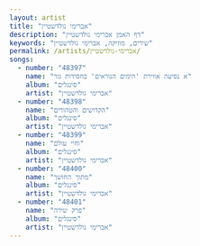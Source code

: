 ```yaml
---
layout: artist
title: "אברימי גולדשטיין"
description: "דף האמן אברימי גולדשטיין"
keywords: "שירים, מוזיקה, אברימי גולדשטיין"
permalink: /artists/אברימי-גולדשטיין/
songs:
  - number: "48397"
    name: "א נסיעה אווירת 'הימים הנוראים' בחסידות גור"
    album: "סינגלים"
    artist: "אברימי גולדשטיין"
  - number: "48398"
    name: "הקדושים והטהורים"
    album: "סינגלים"
    artist: "אברימי גולדשטיין"
  - number: "48399"
    name: "וחיי עולם"
    album: "סינגלים"
    artist: "אברימי גולדשטיין"
  - number: "48400"
    name: "מתוך החושך"
    album: "סינגלים"
    artist: "אברימי גולדשטיין"
  - number: "48401"
    name: "פרק שירה"
    album: "סינגלים"
    artist: "אברימי גולדשטיין"
---
```

